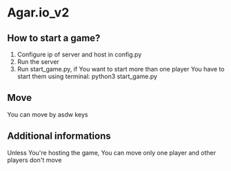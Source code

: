 # Agar.io_v2
## How to start a game?
1) Configure ip of server and host in config.py
2) Run the server
3) Run start_game.py, if You want to start more than one player You have to start them using terminal: python3 start_game.py
## Move
You can move by asdw keys
## Additional informations
Unless You're hosting the game, You can move only one player and other players don't move
